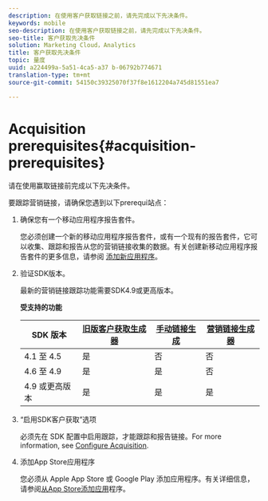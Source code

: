 ```yaml
---
description: 在使用客户获取链接之前，请先完成以下先决条件。
keywords: mobile
seo-description: 在使用客户获取链接之前，请先完成以下先决条件。
seo-title: 客户获取先决条件
solution: Marketing Cloud，Analytics
title: 客户获取先决条件
topic: 量度
uuid: a224499a-5a51-4ca5-a37 b-06792b774671
translation-type: tm+mt
source-git-commit: 54150c39325070f37f8e1612204a745d81551ea7

---
```



# Acquisition prerequisites{#acquisition-prerequisites}

请在使用赢取链接前完成以下先决条件。

要跟踪营销链接，请确保您遇到以下prerequi站点：

1. 确保您有一个移动应用程序报告套件。

   您必须创建一个新的移动应用程序报告套件，或有一个现有的报告套件，它可以收集、跟踪和报告从您的营销链接收集的数据。有关创建新移动应用程序报告套件的更多信息，请参阅 [添加新应用程序](/help/using/manage-apps/t-new-app.md)。

1. 验证SDK版本。

   最新的营销链接跟踪功能需要SDK4.9或更高版本。

   **受支持的功能**

   | SDK 版本 | [旧版客户获取生成器](/help/using/acquisition-main/c-marketing-links-builder/t-create-edit-adobe-links/c-use-legacy-acquisition-links/c-use-legacy-acquisition-links.md) | [手动链接生成](/help/using/acquisition-main/c-marketing-links-builder/acquisition-link-manual.md) | [营销链接生成器](/help/using/acquisition-main/c-marketing-links-builder/c-marketing-links-builder.md) |
   |--- |--- |--- |--- |
   | 4.1 至 4.5 | 是 | 否 | 否 |
   | 4.6 至 4.9 | 是 | 是 | 否 |
   | 4.9 或更高版本 | 是 | 是 | 是 |

1. “启用SDK客户获取”选项

   必须先在 SDK 配置中启用跟踪，才能跟踪和报告链接。For more information, see [Configure Acquisition](/help/using/acquisition-main/t-enable-acquisition.md).

1. 添加App Store应用程序

   您必须从 Apple App Store 或 Google Play 添加应用程序。有关详细信息，请参阅[从App Store添加应用](/help/using/manage-apps/c-app-store/t-app-store-app.md)程序。
